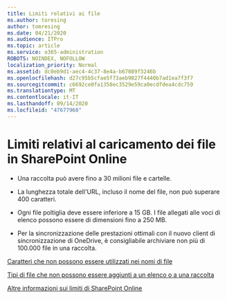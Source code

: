 ```yaml
---
title: Limiti relativi ai file
ms.author: toresing
author: tomresing
ms.date: 04/21/2020
ms.audience: ITPro
ms.topic: article
ms.service: o365-administration
ROBOTS: NOINDEX, NOFOLLOW
localization_priority: Normal
ms.assetid: dc0eb9d1-aec4-4c37-8e4a-b67089f3246b
ms.openlocfilehash: d27c95b5cfae5f73aeb9027f4440b7ad1ea7f3f7
ms.sourcegitcommit: c6692ce0fa1358ec3529e59ca0ecdfdea4cdc759
ms.translationtype: MT
ms.contentlocale: it-IT
ms.lasthandoff: 09/14/2020
ms.locfileid: "47677968"
---
```

# <a name="file-upload-limits-in-sharepoint-online"></a>Limiti relativi al caricamento dei file in SharePoint Online

- Una raccolta può avere fino a 30 milioni file e cartelle.
    
- La lunghezza totale dell'URL, incluso il nome del file, non può superare 400 caratteri.
    
- Ogni file poltiglia deve essere inferiore a 15 GB. I file allegati alle voci di elenco possono essere di dimensioni fino a 250 MB.
    
- Per la sincronizzazione delle prestazioni ottimali con il nuovo client di sincronizzazione di OneDrive, è consigliabile archiviare non più di 100.000 file in una raccolta. 
    
[Caratteri che non possono essere utilizzati nei nomi di file](https://go.microsoft.com/fwlink/?linkid=866430)
  
[Tipi di file che non possono essere aggiunti a un elenco o a una raccolta](https://go.microsoft.com/fwlink/?linkid=273757)
  
[Altre informazioni sui limiti di SharePoint Online](https://go.microsoft.com/fwlink/?linkid=271273)
  

